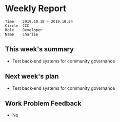 # Weekly Report 
```
Time: 	2019.10.18 ~ 2019.10.24
Circle	CCC
Role	Developer
Name	Charlie
```
## This week's summary
- Test back-end systems for community governance




## Next week's plan
- Test back-end systems for community governance
## Work Problem Feedback
- No


